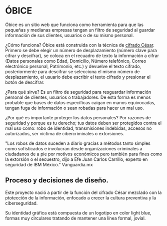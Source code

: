 # ÓBICE

Óbice es un sitio web que funciona como herramienta para que las pequeñas y medianas empresas tengan un filtro de seguridad al guardar información de sus clientes, usuarios o de su mismo personal. 

¿Cómo funciona?
Óbice está construida con la técnica de [cifrado César](https://es.wikipedia.org/wiki/Cifrado_C%C3%A9sar).
Primero se debe elegir un número de desplazamiento (número clave para cifrar y descifrar), se coloca en el recuadro de texto la información a cifrar (Datos personales como Edad, Domicilio, Número telefónico, Correo electrónico personal, Patrimonio, etc.) y devuelve el texto cifrado, posteriormente para descifrar se selecciona el mismo número de desplazamiento, el usuario debe escribir el texto cifrado y presionar el botón de descifrar.

¿Para qué sirve?
Es un filtro de seguridad para resguardar información personal de clientes, usuarios o trabajadores. De esta forma es menos probable que bases de datos específicas caigan en manos equivocadas, tengan fuga de información o sean robadas para hacer un mal uso.

¿Por qué es importante proteger los datos personales?
Por razones de seguridad y porque es tu derecho; tus datos deben ser protegidos contra el mal uso como: robo de identidad, transmisiones indebidas, accesos no autorizados, ser víctima de cibercriminales o extorsiones.

"Los robos de datos suceden a diario gracias a métodos tanto simples como sofisticados e involucran desde organizaciones criminales a ciudadanos de a pie por motivos económicos pero también para fines como la extorsión o el secuestro, dijo a Efe Juan Carlos Carrillo, experto en seguridad de IBM México." Vanguardia.mx

## Proceso y decisiones de diseño.

Este proyecto nació a partir de la función del cifrado César mezclado con la ptotección de la información, enfocado a crecer la cultura
preventiva y la ciberseguridad.

Su identidad gráfica está compuesta de un logotipo en color light blue, formas muy circulares tratando de mantener una línea formal, jovial.


